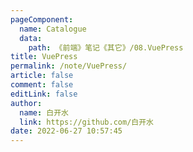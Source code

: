 ```yaml
---
pageComponent: 
  name: Catalogue
  data: 
    path: 《前端》笔记《其它》/08.VuePress
title: VuePress
permalink: /note/VuePress/
article: false
comment: false
editLink: false
author: 
  name: 白开水
  link: https://github.com/白开水
date: 2022-06-27 10:57:45
---
```

